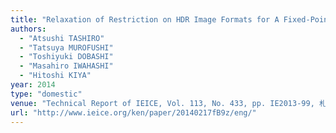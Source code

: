 ```yaml
---
title: "Relaxation of Restriction on HDR Image Formats for A Fixed-Point Tone Mapping Operation"
authors:
  - "Atsushi TASHIRO"
  - "Tatsuya MUROFUSHI"
  - "Toshiyuki DOBASHI"
  - "Masahiro IWAHASHI"
  - "Hitoshi KIYA"
year: 2014
type: "domestic"
venue: "Technical Report of IEICE, Vol. 113, No. 433, pp. IE2013-99, 札幌市北区, 2014-02-17."
url: "http://www.ieice.org/ken/paper/20140217fB9z/eng/"
---
```

